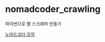 # nomadcoder_crawling

파이썬으로 웹 스크래퍼 만들기

<a href="https://academy.nomadcoders.co/courses/enrolled/681401">노마드코더 강의</a>
